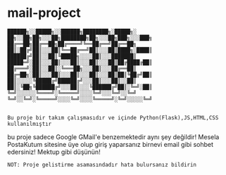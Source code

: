 # mail-project


    ██████╗░░█████╗░░██████╗████████╗░█████╗░  ██╗░░██╗██╗░░░██╗████████╗██╗░░░██╗███╗░░░███╗
    ██╔══██╗██╔══██╗██╔════╝╚══██╔══╝██╔══██╗  ██║░██╔╝██║░░░██║╚══██╔══╝██║░░░██║████╗░████║
    ██████╔╝██║░░██║╚█████╗░░░░██║░░░███████║  █████═╝░██║░░░██║░░░██║░░░██║░░░██║██╔████╔██║
    ██╔═══╝░██║░░██║░╚═══██╗░░░██║░░░██╔══██║  ██╔═██╗░██║░░░██║░░░██║░░░██║░░░██║██║╚██╔╝██║
    ██║░░░░░╚█████╔╝██████╔╝░░░██║░░░██║░░██║  ██║░╚██╗╚██████╔╝░░░██║░░░╚██████╔╝██║░╚═╝░██║
    ╚═╝░░░░░░╚════╝░╚═════╝░░░░╚═╝░░░╚═╝░░╚═╝  ╚═╝░░╚═╝░╚═════╝░░░░╚═╝░░░░╚═════╝░╚═╝░░░░░╚═╝


    Bu proje bir takım çalışmasıdır ve içinde Python(Flask),JS,HTML,CSS kullanılmıştır

 bu proje sadece Google GMail'e benzemektedir aynı şey değildir!
 Mesela PostaKutum sitesine üye olup giriş yaparsanız birnevi email gibi sohbet edersiniz!
 Mektup gibi düşünün!

    NOT: Proje gelistirme asamasındadır hata bulursanız bildirin
